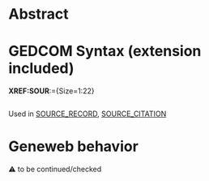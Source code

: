 ﻿# Abstract

# GEDCOM Syntax (extension included)

**XREF:SOUR**:={Size=1:22}
<pre>
</pre>
Used in <a href=Ged.SOURCE_RECORD.md>SOURCE_RECORD</a>, <a href=Ged.SOURCE_CITATION.md>SOURCE_CITATION</a><br />

# Geneweb behavior


:warning: to be continued/checked

